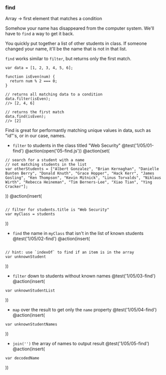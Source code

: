 ### find
Array -> first element that matches a condition

Somehow your name has disappeared from the computer system. We'll have to `find` a way to get it back.

You quickly put together a list of other students in class. If someone changed your name, it'll be the name that is not in that list.

`find` works similar to `filter`, but returns only the first match.

```
var data = [1, 2, 3, 4, 5, 6];

function isEven(num) {
  return num % 2 === 0;
}

// returns all matching data to a condition
data.filter(isEven);
//> [2, 4, 6]

// returns the first match
data.find(isEven);
//> [2]
```

Find is great for performantly matching unique values in data, such as "id"'s, or in our case, names.

+ `filter` to students in the class titled "Web Security"
@test('1/05/01-find')
@action(open('05-find.js'))
@action(set(
```
// search for a student with a name
// not matching students in the list
var otherStudents = ["Albert Gonzalez", "Brian Kernaghan", "Danielle Bunten Berry", "Donald Knuth", "Grace Hopper", "Hack Kerr", "James Gosling", "Ken Thompson", "Kevin Mitnick", "Linus Torvalds", "Niklaus Wirth", "Rebecca Heineman", "Tim Berners-Lee", "Xiao Tian", "Ying Cracker"];
```
))
@action(insert(
```

// filter for students.title is "Web Security"
var myClass = students
```
))

+ `find` the name in `myClass` that isn't in the list of known students
@test('1/05/02-find')
@action(insert(
```

// hint: use `indexOf` to find if an item is in the array
var unknownStudent  
```
))

+ `filter` down to students without known names
@test('1/05/03-find')
@action(insert(
```
var unknownStudentList
```  
))

+ `map` over the result to get only the `name` property
@test('1/05/04-find')
@action(insert(
```
var unknownStudentNames
```  
))

+ `join('')` the array of names to output result
@test('1/05/05-find')
@action(insert(
```
var decodedName
```  
))
